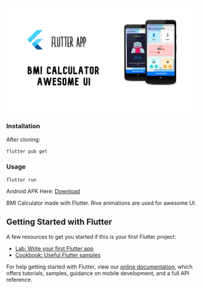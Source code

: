 ![bmi_calc_flutter](https://github.com/adityanjr/bmi_calculator_flutter/blob/master/bmi.jpg)

### Installation

After cloning:

```
flutter pub get
```

### Usage

```
flutter run
```

Android APK Here: [Download](https://drive.google.com/uc?export=download&id=1SQgf31aHGmtGcOps2BZ_m_nw_DlHMGUt)

BMI Calculator made with Flutter. Rive animations are used for awesome UI.

## Getting Started with Flutter

A few resources to get you started if this is your first Flutter project:

- [Lab: Write your first Flutter app](https://flutter.dev/docs/get-started/codelab)
- [Cookbook: Useful Flutter samples](https://flutter.dev/docs/cookbook)

For help getting started with Flutter, view our
[online documentation](https://flutter.dev/docs), which offers tutorials,
samples, guidance on mobile development, and a full API reference.
